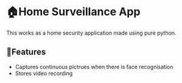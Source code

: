 
# 🏠Home Surveillance App

This works as a home security application made using pure python.


## 📸Features

- Captures continuous pictrues when there is face recognisation
- Stores video recording


